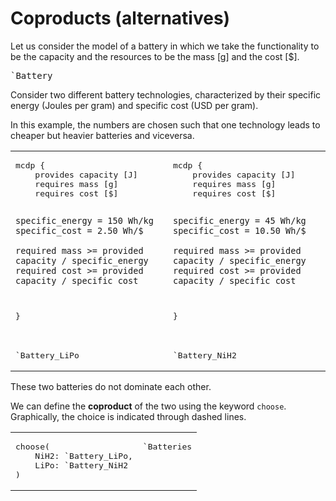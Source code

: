 # Coproducts (alternatives)


Let us consider the model of a battery in which we take 
the functionality to be the capacity 
and the resources to be the mass [g] and the cost [$].

<div style='display:none'>
<pre class='mcdp' id='Battery'>
mcdp {
	provides capacity [J]
	requires mass [g]
	requires cost [$]
	
	specific_energy = 150 Wh/kg
    specific_cost = 2.50 Wh/$

	required mass >= provided capacity / specific_energy
	required cost >= provided capacity / specific_cost
}
</pre>
</div>

<pre class='ndp_graph_templatized_labeled'>`Battery</pre>


Consider two different battery technologies, 
characterized by their specific energy (Joules per gram)
and specific cost (USD per gram).

In this example, the numbers are chosen such that
one technology leads to cheaper but heavier batteries
and viceversa.

<table>
<tr>
<td>
<pre class='mcdp' id='battery_LiPo' label='Battery_LiPo.mcdp'>
mcdp {
	provides capacity [J]
	requires mass [g]
	requires cost [$]
	
	specific_energy = 150 Wh/kg
    specific_cost = 2.50 Wh/$

	required mass >= provided capacity / specific_energy
	required cost >= provided capacity / specific_cost
}
</pre>
</td>
<td>
<pre class='mcdp' id='Battery_NiH2' label='Battery_NiH2.mcdp'>
mcdp {
	provides capacity [J]
	requires mass [g]
	requires cost [$]
	
	specific_energy = 45 Wh/kg
    specific_cost = 10.50 Wh/$ 

	required mass >= provided capacity / specific_energy
	required cost >= provided capacity / specific_cost
}
</pre>
</td>
</tr>
<tr>
<td>
<pre class='ndp_graph_templatized_labeled'>`Battery_LiPo</pre>
</td>
<td>
<pre class='ndp_graph_templatized_labeled'>`Battery_NiH2</pre>
</td>
</tr>
</table>

These two batteries do not dominate each other.

We can define the **coproduct** of the two using
the keyword ``choose``. Graphically, the choice is indicated through dashed lines.

<table>
<tr>
<td valign="top">
<pre class='mcdp' id='Batteries' label='Batteries.mcdp'>
choose(
	NiH2: `Battery_LiPo,
	LiPo: `Battery_NiH2
)
</pre>
</td>
<td valign="top">
<pre class='ndp_graph_enclosed'>`Batteries</pre>
</td>
</tr>
</table>






